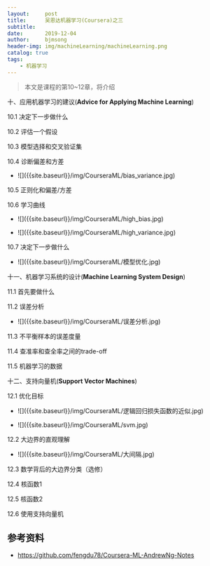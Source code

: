 ```yaml
---
layout:     post
title:      吴恩达机器学习(Coursera)之三
subtitle:   
date:       2019-12-04
author:     bjmsong
header-img: img/machineLearning/machineLearning.png
catalog: true
tags:
    - 机器学习
---
```

> 本文是课程的第10~12章，将介绍



十、应用机器学习的建议(**Advice for Applying Machine Learning**) 

10.1 决定下一步做什么 

10.2 评估一个假设 

10.3 模型选择和交叉验证集 

10.4 诊断偏差和方差 

<ul> 
<li markdown="1"> 
![]({{site.baseurl}}/img/CourseraML/bias_variance.jpg) 
</li> 
</ul> 

10.5 正则化和偏差/方差 

10.6 学习曲线 

<ul> 
<li markdown="1"> 
![]({{site.baseurl}}/img/CourseraML/high_bias.jpg) 
</li> 
</ul> 

<ul> 
<li markdown="1"> 
![]({{site.baseurl}}/img/CourseraML/high_variance.jpg) 
</li> 
</ul> 

10.7 决定下一步做什么 

<ul> 
<li markdown="1"> 
![]({{site.baseurl}}/img/CourseraML/模型优化.jpg) 
</li> 
</ul> 



十一、机器学习系统的设计(**Machine Learning System Design**) 

11.1 首先要做什么 

11.2 误差分析 

<ul> 
<li markdown="1"> 
![]({{site.baseurl}}/img/CourseraML/误差分析.jpg) 
</li> 
</ul> 

11.3 不平衡样本的误差度量 

11.4 查准率和查全率之间的trade-off 

11.5 机器学习的数据 



十二、支持向量机(**Support Vector Machines**) 

12.1 优化目标 

<ul> 
<li markdown="1"> 
![]({{site.baseurl}}/img/CourseraML/逻辑回归损失函数的近似.jpg) 
</li> 
</ul> 

<ul> 
<li markdown="1"> 
![]({{site.baseurl}}/img/CourseraML/svm.jpg) 
</li> 
</ul> 

12.2 大边界的直观理解 

<ul> 
<li markdown="1"> 
![]({{site.baseurl}}/img/CourseraML/大间隔.jpg) 
</li> 
</ul> 

12.3 数学背后的大边界分类（选修） 

12.4 核函数1 

12.5 核函数2 

12.6 使用支持向量机 





## 参考资料

- https://github.com/fengdu78/Coursera-ML-AndrewNg-Notes

